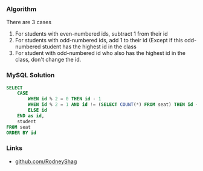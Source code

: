### Algorithm

There are 3 cases
1. For students with even-numbered ids, subtract 1 from their id
1. For students with odd-numbered ids, add 1 to their id (Except if this odd-numbered student has the highest id in the class
1. For student with odd-numbered id who also has the highest id in the class, don't change the id.

### MySQL Solution

```sql
SELECT
    CASE
        WHEN id % 2 = 0 THEN id - 1
        WHEN id % 2 = 1 AND id != (SELECT COUNT(*) FROM seat) THEN id + 1
        ELSE id
    END as id,
    student
FROM seat
ORDER BY id
```

### Links

- [github.com/RodneyShag](https://github.com/RodneyShag)

